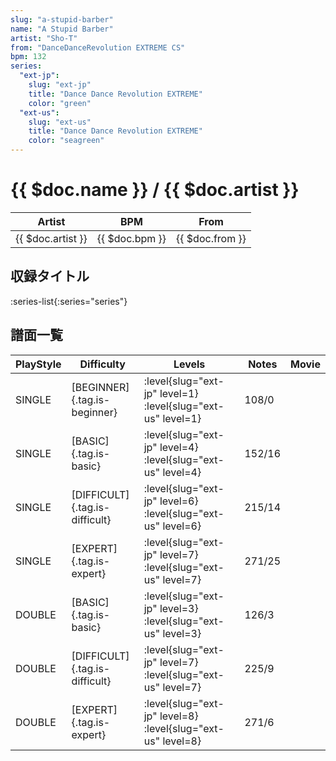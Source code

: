 ```yaml
---
slug: "a-stupid-barber"
name: "A Stupid Barber"
artist: "Sho-T"
from: "DanceDanceRevolution EXTREME CS"
bpm: 132
series:
  "ext-jp":
    slug: "ext-jp"
    title: "Dance Dance Revolution EXTREME"
    color: "green"
  "ext-us":
    slug: "ext-us"
    title: "Dance Dance Revolution EXTREME"
    color: "seagreen"
---
```


# {{ $doc.name }} / {{ $doc.artist }}

|Artist|BPM|From|
|------|---|----|
|{{ $doc.artist }}|{{ $doc.bpm }}|{{ $doc.from }}|

## 収録タイトル

:series-list{:series="series"}

## 譜面一覧

|PlayStyle|Difficulty|Levels|Notes|Movie|
|---------|----------|------|-----|-----|
|SINGLE|[BEGINNER]{.tag.is-beginner}|:level{slug="ext-jp" level=1} :level{slug="ext-us" level=1}|108/0||
|SINGLE|[BASIC]{.tag.is-basic}|:level{slug="ext-jp" level=4} :level{slug="ext-us" level=4}|152/16||
|SINGLE|[DIFFICULT]{.tag.is-difficult}|:level{slug="ext-jp" level=6} :level{slug="ext-us" level=6}|215/14||
|SINGLE|[EXPERT]{.tag.is-expert}|:level{slug="ext-jp" level=7} :level{slug="ext-us" level=7}|271/25||
|DOUBLE|[BASIC]{.tag.is-basic}|:level{slug="ext-jp" level=3} :level{slug="ext-us" level=3}|126/3||
|DOUBLE|[DIFFICULT]{.tag.is-difficult}|:level{slug="ext-jp" level=7} :level{slug="ext-us" level=7}|225/9||
|DOUBLE|[EXPERT]{.tag.is-expert}|:level{slug="ext-jp" level=8} :level{slug="ext-us" level=8}|271/6||
